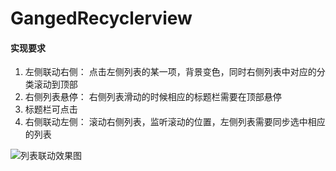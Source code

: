 # GangedRecyclerview


#### 实现要求

1. 左侧联动右侧：
点击左侧列表的某一项，背景变色，同时右侧列表中对应的分类滚动到顶部
2. 右侧列表悬停：
右侧列表滑动的时候相应的标题栏需要在顶部悬停
3. 标题栏可点击
4. 右侧联动左侧：
滚动右侧列表，监听滚动的位置，左侧列表需要同步选中相应的列表

![列表联动效果图](http://orbm62bsw.bkt.clouddn.com/%E5%88%97%E8%A1%A8%E8%81%94%E5%8A%A8%E6%95%88%E6%9E%9C%E5%9B%BE.gif)
